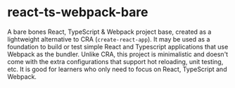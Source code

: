 # react-ts-webpack-bare
A bare bones React, TypeScript &amp; Webpack project base, created as a lightweight alternative to CRA (`create-react-app`). It may be used as a foundation to build or test simple React and Typescript applications that use Webpack as the bundler. Unlike CRA, this project is minimalistic and doesn't come with the extra configurations that support hot reloading, unit testing, etc. It is good for learners who only need to focus on React, TypeScript and Webpack.
